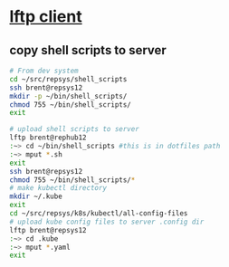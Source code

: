 # **[lftp client](https://linuxopsys.com/topics/lftp-commands)**

## copy shell scripts to server

```bash
# From dev system 
cd ~/src/repsys/shell_scripts
ssh brent@repsys12
mkdir -p ~/bin/shell_scripts/
chmod 755 ~/bin/shell_scripts/
exit

# upload shell scripts to server
lftp brent@rephub12
:~> cd ~/bin/shell_scripts #this is in dotfiles path
:~> mput *.sh
exit
ssh brent@repsys12
chmod 755 ~/bin/shell_scripts/*
# make kubectl directory
mkdir ~/.kube
exit
cd ~/src/repsys/k8s/kubectl/all-config-files
# upload kube config files to server .config dir
lftp brent@repsys12
:~> cd .kube
:~> mput *.yaml
exit
```
